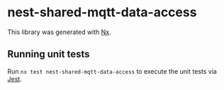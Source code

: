 # nest-shared-mqtt-data-access

This library was generated with [Nx](https://nx.dev).

## Running unit tests

Run `nx test nest-shared-mqtt-data-access` to execute the unit tests via [Jest](https://jestjs.io).
